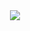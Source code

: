 
<div align="center"><img src="https://img.shields.io/badge/Python-306998?style=flat-square&logo=Python&logoColor=#FFD43B"/></div>

